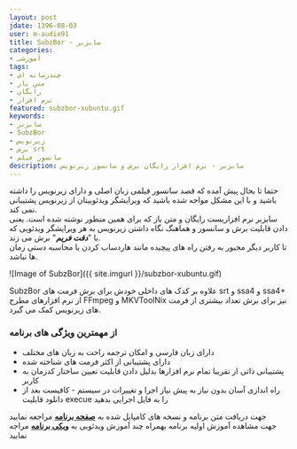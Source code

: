 ```yaml
---
layout: post
jdate: 1396-08-03
user: m-audio91
title: SubzBor - سابزبر
categories:
- آموزشی
tags:
- چندرسانه ای
- متن باز
- رایگان
- نرم افزار
featured: subzbor-xubuntu.gif
keywords:
- سابزبر
- SubzBor
- زیرنویس
- برش srt
- سانسور فیلم
description: سابزبر - نرم افزار رایگان برش و سانسور زیرنویس
---
```

  
  
حتما تا بحال پیش آمده که قصد سانسور فیلمی زبان اصلی و دارای زیرنویس را داشته باشید و با این مشکل مواجه شده باشید که ویرایشگر ویدئوییتان از زیرنویس پشتیبانی نمی کند.  
سابزبر نرم افزاریست رایگان و متن باز که برای همین منظور نوشته شده است. یعنی دادن قابلیت برش و سانسور و هماهنگ نگاه داشتن زیرنویس به هر ویرایشگر ویدئویی که با "**_دقت فریم_**" برش می زند.  
تا کاربر دیگر مجبور به رفتن راه های پیچیده مانند هاردساب کردن یا محاسبه دستی زمان ها نباشد.  

![Image of SubzBor]({{ site.imgurl }}/subzbor-xubuntu.gif) 

SubzBor علاوه بر کدک های داخلی خودش برای برش فرمت های srt و ssa4 و ssa4+ از نرم افزارهای مطرح FFmpeg و MKVToolNix نیز برای برش تعداد بیشتری از فرمت های زیرنویس کمک می گیرد.  

### از مهمترین ویژگی های برنامه
* دارای زبان فارسی و امکان ترجمه راحت به زبان های مختلف
* دارای پشتیبانی از اکثر فرمت های شناخته شده
* پشتیبانی ذاتی از تقریبا تمام نرم افزارها بدلیل دادن قابلیت تعیین ساختار کدزمان به کاربر
* راه اندازی آسان بدون نیاز به پیش نیاز اجرا و تغییرات در سیستم - کافیست بعد از دانلود قابلیت execue را به فایل اجرایی بدهید

جهت دریافت متن برنامه و نسخه های کامپایل شده به [**صفحه برنامه**](https://github.com/m-audio91/SubzBor)   مراجعه نمایید  
جهت مشاهده آموزش اولیه برنامه بهمراه چند آموزش ویدئویی به [**ویکی برنامه**](https://github.com/m-audio91/SubzBor/wiki/%D8%B1%D8%A7%D9%87%D9%86%D9%85%D8%A7%DB%8C-%D8%B3%D8%B1%DB%8C%D8%B9)  مراجه نمایید  
